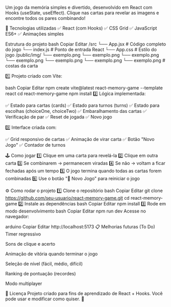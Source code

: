 Um jogo da memória simples e divertido, desenvolvido em React com Hooks (useState, useEffect).
Clique nas cartas para revelar as imagens e encontre todos os pares combinando!

🚀 Tecnologias utilizadas
✅ React (com Hooks)
✅ CSS Grid
✅ JavaScript ES6+
✅ Animações simples

 Estrutura do projeto
bash
Copiar
Editar
/src
 └── App.jsx         # Código completo do jogo
 └── index.js        # Ponto de entrada React
 └── App.css         # Estilo do jogo
/public/img/
 └── exemplo.png
 └── exemplo.png
 └── exemplo.png
 └── exemplo.png
 └── exemplo.png
 └── exemplo.png
 └── exemplo.png       # costas da carta

 1️⃣ Projeto criado com Vite:

bash
Copiar
Editar
npm create vite@latest react-memory-game --template react
cd react-memory-game
npm install
2️⃣ Lógica implementada:

✅ Estado para cartas (cards)
✅ Estado para turnos (turns)
✅ Estado para escolhas (choiceOne, choiceTwo)
✅ Embaralhamento das cartas
✅ Verificação de par
✅ Reset de jogada
✅ Novo jogo

3️⃣ Interface criada com:

✅ Grid responsivo de cartas
✅ Animação de virar carta
✅ Botão "Novo Jogo"
✅ Contador de turnos

🕹️ Como jogar
1️⃣ Clique em uma carta para revelá-la
2️⃣ Clique em outra carta
3️⃣ Se combinarem → permanecem viradas
4️⃣ Se não → voltam a ficar fechadas após um tempo
5️⃣ O jogo termina quando todas as cartas forem combinadas
6️⃣ Use o botão "🔄 Novo Jogo" para reiniciar o jogo

⚙️ Como rodar o projeto
1️⃣ Clone o repositório
bash
Copiar
Editar
git clone https://github.com/seu-usuario/react-memory-game.git
cd react-memory-game
2️⃣ Instale as dependências
bash
Copiar
Editar
npm install
3️⃣ Rode em modo desenvolvimento
bash
Copiar
Editar
npm run dev
Acesse no navegador:

arduino
Copiar
Editar
http://localhost:5173
📋 Melhorias futuras (To Do)
Timer regressivo

Sons de clique e acerto

Animação de vitória quando terminar o jogo

Seleção de nível (fácil, médio, difícil)

Ranking de pontuação (recordes)

Modo multiplayer

📜 Licença
Projeto criado para fins de aprendizado de React + Hooks.
Você pode usar e modificar como quiser. 🚀

